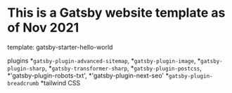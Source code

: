 # This is a Gatsby website template as of Nov 2021

template: gatsby-starter-hello-world

plugins
*`gatsby-plugin-advanced-sitemap`,
*`gatsby-plugin-image`,
*`gatsby-plugin-sharp`,
*`gatsby-transformer-sharp`,
*`gatsby-plugin-postcss`,
*'gatsby-plugin-robots-txt',
*'gatsby-plugin-next-seo'
*`gatsby-plugin-breadcrumb`
*tailwind CSS